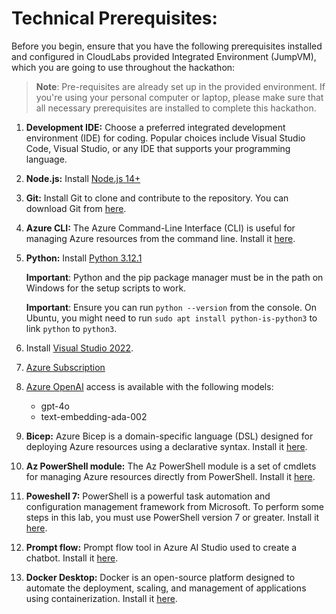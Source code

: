 # Technical Prerequisites:

Before you begin, ensure that you have the following prerequisites installed and configured in CloudLabs provided Integrated Environment (JumpVM), which you are going to use throughout the hackathon:
 
 > **Note**: Pre-requisites are already set up in the provided environment. If you're using your personal computer or laptop, please make sure that all necessary prerequisites are installed to complete this hackathon.
      
1. **Development IDE:** Choose a preferred integrated development environment (IDE) for coding. Popular choices include Visual Studio Code, Visual Studio, or any IDE that supports your programming language.

1. **Node.js:** Install [Node.js 14+](https://nodejs.org/en/download/)

1. **Git:** Install Git to clone and contribute to the repository. You can download Git from [here](https://git-scm.com/).

1. **Azure CLI:** The Azure Command-Line Interface (CLI) is useful for managing Azure resources from the command line. Install it [here](https://docs.microsoft.com/en-us/cli/azure/install-azure-cli).

1. **Python:** Install [Python 3.12.1](https://www.python.org/downloads)
   
    **Important**: Python and the pip package manager must be in the path on Windows for the setup scripts to work.
   
    **Important**: Ensure you can run `python --version` from the console. On Ubuntu, you might need to run `sudo apt install python-is-python3` to link `python` to `python3`.

1. Install [Visual Studio 2022](https://visualstudio.microsoft.com/vs/).

1. [Azure Subscription](https://azure.microsoft.com/en-us/free/)

1. [Azure OpenAI](https://aka.ms/oai/access) access is available with the following models:
    - gpt-4o
    - text-embedding-ada-002

1. **Bicep:** Azure Bicep is a domain-specific language (DSL) designed for deploying Azure resources using a declarative syntax. Install it [here](https://learn.microsoft.com/en-us/azure/azure-resource-manager/bicep/install).

1. **Az PowerShell module:** The Az PowerShell module is a set of cmdlets for managing Azure resources directly from PowerShell. Install it [here](https://learn.microsoft.com/en-us/powershell/azure/install-azure-powershell?view=azps-13.0.0).

1. **Poweshell 7:** PowerShell is a powerful task automation and configuration management framework from Microsoft. To perform some steps in this lab, you must use PowerShell version 7 or greater. Install it [here](https://learn.microsoft.com/en-us/powershell/scripting/install/installing-powershell-on-windows?view=powershell-7.4).

1. **Prompt flow:** Prompt flow tool in Azure AI Studio used to create a chatbot. Install it [here](https://microsoft.github.io/promptflow/how-to-guides/installation/index.html).

1. **Docker Desktop:** Docker is an open-source platform designed to automate the deployment, scaling, and management of applications using containerization. Install it [here](https://docs.docker.com/desktop/setup/install/windows-install/).
